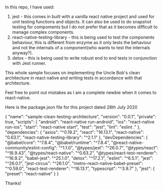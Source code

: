 In this repo, I have used:

1. jest - this comes in built with a vanilla react native project and used for unit testing functions and objects. It can also be used to do snapshot testing for 
compoments but I do not prefer that as it becomes difficult to manage complex components.
2. react-native-testing-library - this is being used to test the components behaviour, this is different from enzyme as it only tests the behaviour and not the
internals of a component(who wants to test the internals anyway?).
3. detox - this is being used to write robust end to end tests in conjunction with Jest runner.

This whole sample focuses on implementing the Uncle Bob's clean architecture in react native and writing tests in accordance with that architecture.

Feel free to point out mistakes as I am a complete newbie when it comes to react-native.

Here is the package.json file for this project dated 28th July 2020

{
  "name": "sample-clean-testing-architecture",
  "version": "0.0.1",
  "private": true,
  "scripts": {
    "android": "react-native run-android",
    "ios": "react-native run-ios",
    "start": "react-native start",
    "test": "jest",
    "lint": "eslint ."
  },
  "dependencies": {
    "axios": "^0.19.2",
    "react": "16.13.1",
    "react-native": "0.63.1",
    "react-native-testing-library": "^2.1.1"
  },
  "devDependencies": {
    "@babel/core": "^7.8.4",
    "@babel/runtime": "^7.8.4",
    "@react-native-community/eslint-config": "^1.1.0",
    "@types/jest": "^26.0.7",
    "@types/react": "^16.9.43",
    "@types/react-native": "^0.63.2",
    "@types/react-test-renderer": "^16.9.2",
    "babel-jest": "^25.1.0",
    "detox": "^17.2.1",
    "eslint": "^6.5.1",
    "jest": "^26.0.1",
    "jest-circus": "^26.1.0",
    "metro-react-native-babel-preset": "^0.59.0",
    "react-test-renderer": "^16.13.1",
    "typescript": "^3.9.7"
  },
  "jest": {
    "preset": "react-native"
  }
}


Thanks!

